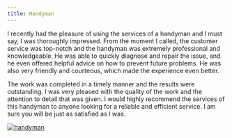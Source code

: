 ```yaml
---
title: Handyman
---
```


I recently had the pleasure of using the services of a handyman and I must say, I was thoroughly impressed. From the moment I called, the customer service was top-notch and the handyman was extremely professional and knowledgeable. He was able to quickly diagnose and repair the issue, and he even offered helpful advice on how to prevent future problems. He was also very friendly and courteous, which made the experience even better.

The work was completed in a timely manner and the results were outstanding. I was very pleased with the quality of the work and the attention to detail that was given. I would highly recommend the services of this handyman to anyone looking for a reliable and efficient service. I am sure you will be just as satisfied as I was.

[![handyman](<https://dabuttonfactory.com/button.png?t=CHECK+SERVICE&f=Noto+Sans-Bold&ts=26&tc=fff&hp=45&vp=20&c=11&bgt=unicolored&bgc=4bd42f>)](<https://www.bark.com/?a_aid=5d2d0e83cdc39>)